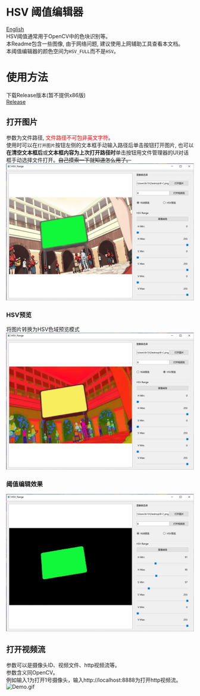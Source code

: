 # HSV 阈值编辑器
[English](./ReadmeEnglish.md)  
HSV阈值通常用于OpenCV中的色块识别等。  
本Readme包含一些图像, 由于网络问题, 建议使用上网辅助工具查看本文档。  
本阈值编辑器的颜色空间为`HSV_FULL`而不是`HSV`。  
# 使用方法
下载Release版本(暂不提供x86版)  
[Release](https://github.com/h13-0/HSV-Range/releases)
## 打开图片
参数为文件路径, <font color="red">文件路径不可包非英文字符</font>。  
使用时可以在`打开图片`按钮左侧的文本框手动输入路径后单击按钮打开图片, 也可以**在清空文本框后**或**文本框内容为上次打开路径时**单击按钮用文件管理器的UI对话框手动选择文件打开。~~自己摸索一下就知道怎么用了。~~  
![Photo1.jpg](./Images/Photo1.jpg)
### HSV预览
将图片转换为HSV色域预览模式
![Photo2.jpg](./Images/Photo2.jpg)
### 阈值编辑效果
![Photo3.jpg](./Images/Photo3.jpg)

## 打开视频流
参数可以是摄像头ID、视频文件、http视频流等。  
参数含义同OpenCV。  
例如输入1为打开1号摄像头，输入http://localhost:8888为打开http视频流。  
![Demo.gif](./Images/Demo.gif)